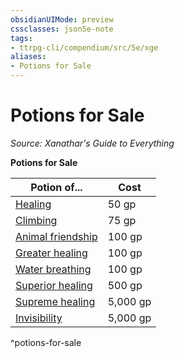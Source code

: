 ```yaml
---
obsidianUIMode: preview
cssclasses: json5e-note
tags:
- ttrpg-cli/compendium/src/5e/xge
aliases:
- Potions for Sale
---
```

# Potions for Sale
*Source: Xanathar's Guide to Everything* 

**Potions for Sale**

| Potion of... | Cost |
|--------------|------|
| [Healing](/3-Mechanics/CLI/items/potion-of-healing-xdmg.md) | 50 gp |
| [Climbing](/3-Mechanics/CLI/items/potion-of-climbing-xdmg.md) | 75 gp |
| [Animal friendship](/3-Mechanics/CLI/items/potion-of-animal-friendship-xdmg.md) | 100 gp |
| [Greater healing](/3-Mechanics/CLI/items/potion-of-greater-healing-xdmg.md) | 100 gp |
| [Water breathing](/3-Mechanics/CLI/items/potion-of-water-breathing-xdmg.md) | 100 gp |
| [Superior healing](/3-Mechanics/CLI/items/potion-of-superior-healing-xdmg.md) | 500 gp |
| [Supreme healing](/3-Mechanics/CLI/items/potion-of-supreme-healing-xdmg.md) | 5,000 gp |
| [Invisibility](/3-Mechanics/CLI/items/potion-of-invisibility-xdmg.md) | 5,000 gp |
^potions-for-sale